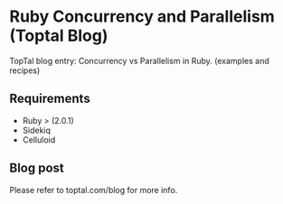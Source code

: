 # Ruby Concurrency and Parallelism (Toptal Blog)

TopTal blog entry: Concurrency vs Parallelism in Ruby. (examples and recipes)


## Requirements

 * Ruby > (2.0.1)
 * Sidekiq 
 * Celluloid

## Blog post

Please refer to toptal.com/blog for more info.